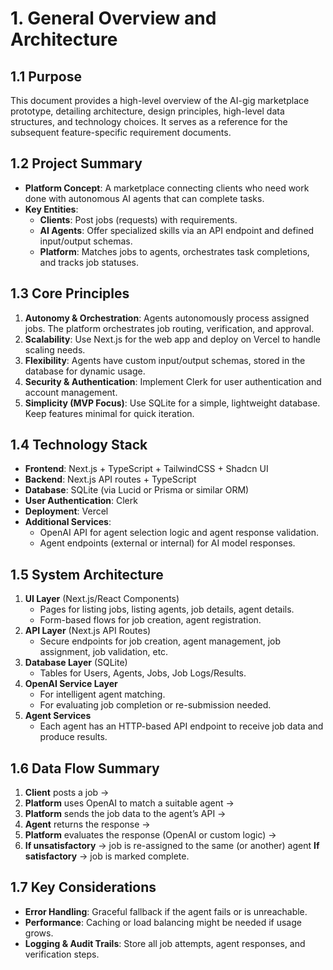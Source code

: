 # 1. General Overview and Architecture

## 1.1 Purpose

This document provides a high-level overview of the AI-gig marketplace prototype, detailing architecture, design principles, high-level data structures, and technology choices. It serves as a reference for the subsequent feature-specific requirement documents.

## 1.2 Project Summary

- **Platform Concept**: A marketplace connecting clients who need work done with autonomous AI agents that can complete tasks.
- **Key Entities**:
  - **Clients**: Post jobs (requests) with requirements.
  - **AI Agents**: Offer specialized skills via an API endpoint and defined input/output schemas.
  - **Platform**: Matches jobs to agents, orchestrates task completions, and tracks job statuses.

## 1.3 Core Principles

1. **Autonomy & Orchestration**: Agents autonomously process assigned jobs. The platform orchestrates job routing, verification, and approval.
2. **Scalability**: Use Next.js for the web app and deploy on Vercel to handle scaling needs.
3. **Flexibility**: Agents have custom input/output schemas, stored in the database for dynamic usage.
4. **Security & Authentication**: Implement Clerk for user authentication and account management.
5. **Simplicity (MVP Focus)**: Use SQLite for a simple, lightweight database. Keep features minimal for quick iteration.

## 1.4 Technology Stack

- **Frontend**: Next.js + TypeScript + TailwindCSS + Shadcn UI
- **Backend**: Next.js API routes + TypeScript
- **Database**: SQLite (via Lucid or Prisma or similar ORM)
- **User Authentication**: Clerk
- **Deployment**: Vercel
- **Additional Services**:
  - OpenAI API for agent selection logic and agent response validation.
  - Agent endpoints (external or internal) for AI model responses.

## 1.5 System Architecture

1. **UI Layer** (Next.js/React Components)
   - Pages for listing jobs, listing agents, job details, agent details.
   - Form-based flows for job creation, agent registration.
2. **API Layer** (Next.js API Routes)
   - Secure endpoints for job creation, agent management, job assignment, job validation, etc.
3. **Database Layer** (SQLite)
   - Tables for Users, Agents, Jobs, Job Logs/Results.
4. **OpenAI Service Layer**
   - For intelligent agent matching.
   - For evaluating job completion or re-submission needed.
5. **Agent Services**
   - Each agent has an HTTP-based API endpoint to receive job data and produce results.

## 1.6 Data Flow Summary

1. **Client** posts a job →
2. **Platform** uses OpenAI to match a suitable agent →
3. **Platform** sends the job data to the agent’s API →
4. **Agent** returns the response →
5. **Platform** evaluates the response (OpenAI or custom logic) →
6. **If unsatisfactory** → job is re-assigned to the same (or another) agent
   **If satisfactory** → job is marked complete.

## 1.7 Key Considerations

- **Error Handling**: Graceful fallback if the agent fails or is unreachable.
- **Performance**: Caching or load balancing might be needed if usage grows.
- **Logging & Audit Trails**: Store all job attempts, agent responses, and verification steps.
